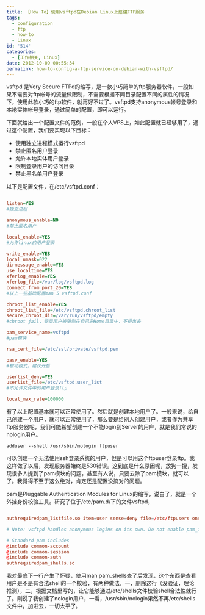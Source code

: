 ```yaml
---
title: 【How To】使用vsftpd在Debian Linux上搭建FTP服务
tags:
  - configuration
  - ftp
  - how-to
  - Linux
id: '514'
categories:
  - [工作相关, Linux]
date: 2012-10-09 00:55:34
permalink: how-to-config-a-ftp-service-on-debian-with-vsftpd/
---
```


vsftpd 是Very Secure FTPd的缩写，是一款小巧简单的ftp服务器软件，一般如果不需要对ftp帐号的流量做限制，不需要根据不同目录配置不同的属性的情况下，使用此款小巧的ftp软件，就再好不过了。vsftpd支持anonymous帐号登录和本地实体帐号登录，通过简单的配置，即可以运行。
<!-- more -->
下面就给出一个配置文件的范例，一般在个人VPS上，如此配置就已经够用了，通过这个配置，我们要实现以下目标：

*   使用独立进程模式运行vsftpd
*   禁止匿名用户登录
*   允许本地实体用户登录
*   限制登录用户的访问目录
*   禁止黑名单用户登录

以下是配置文件，在/etc/vsftpd.conf：

```ini

listen=YES
#独立进程

anonymous_enable=NO
#禁止匿名用户

local_enable=YES
#允许linux的用户登录

write_enable=YES
local_umask=022
dirmessage_enable=YES
use_localtime=YES
xferlog_enable=YES
xferlog_file=/var/log/vsftpd.log
connect_from_port_20=YES
#以上一些基础配置man 5 vsftpd.conf

chroot_list_enable=YES
chroot_list_file=/etc/vsftpd.chroot_list
secure_chroot_dir=/var/run/vsftpd/empty
#chroot jail，登录用户被限制在自己的Home目录中，不得出去

pam_service_name=vsftpd
#pam模块

rsa_cert_file=/etc/ssl/private/vsftpd.pem

pasv_enable=YES
#被动模式，建议开启

userlist_deny=YES
userlist_file=/etc/vsftpd.user_list
#不允许文件中的用户登录ftp

local_max_rate=100000

```

有了以上配置基本就可以正常使用了。然后就是创建本地用户了。一般来说，给自己创建一个用户，就可以正常使用了，那么要是给别人创建用户，或者作为共享ftp服务器呢，我们可能希望创建一个不能login到Server的用户，就是我们常说的nologin用户。

`adduser --shell /usr/sbin/nologin ftpuser`

可以创建一个无法使用ssh登录系统的用户，但是可以用这个ftpuser登录ftp。我这样做了以后，发现服务器始终是530错误。这到底是什么原因呢，放狗一搜，发现很多人提到了pam模块的问题，甚至有人说，只要去除了pam模块，就可以了。我觉得不至于这么绝对，肯定还是配置没搞对的问题。

pam是Pluggable Authentication Modules for Linux的缩写，说白了，就是一个外挂身份校验工具。研究了位于/etc/pam.d/下的文件vsftpd，

```conf

authrequiredpam_listfile.so item=user sense=deny file=/etc/ftpusers onerr=succeed

# Note: vsftpd handles anonymous logins on its own. Do not enable pam_ftp.so.

# Standard pam includes
@include common-account
@include common-session
@include common-auth
authrequiredpam_shells.so

```

我对最底下一行产生了怀疑，使用man pam_shells查了后发现，这个东西是查看用户是不是有合法shell的一个校验，有两种做法，一，删除这行（没验证，理论推测），二，根据文档里写的，让它能够通过/etc/shells文件校验shell合法性就行了。刚说了我创建了nologin用户，一看，/usr/sbin/nologin果然不再/etc/shells文件中，加进去，一切太平了。